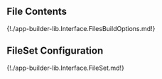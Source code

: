 ## File Contents

  {!./app-builder-lib.Interface.FilesBuildOptions.md!}

## FileSet Configuration

  {!./app-builder-lib.Interface.FileSet.md!}